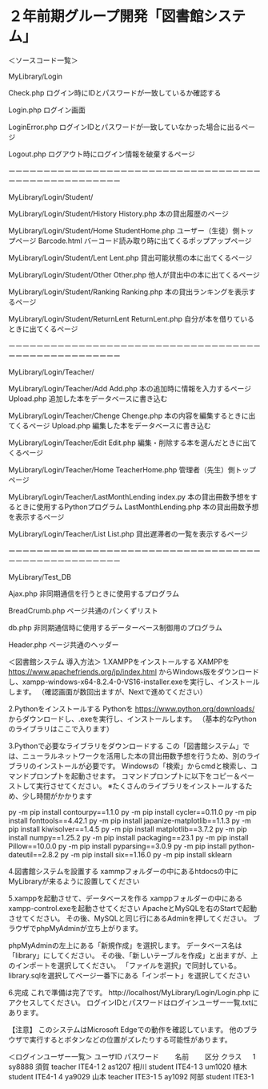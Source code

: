 # ２年前期グループ開発「図書館システム」
＜ソースコード一覧＞

MyLibrary/Login

Check.php
ログイン時にIDとパスワードが一致しているか確認する

Login.php
ログイン画面

LoginError.php
ログインIDとパスワードが一致していなかった場合に出るページ

Logout.php
ログアウト時にログイン情報を破棄するページ

ーーーーーーーーーーーーーーーーーーーーーーーーーーーーーーーーーーーーーーーーーーーーーーーーーーーー

MyLibrary/Login/Student/

MyLibrary/Login/Student/History
History.php
本の貸出履歴のページ

MyLibrary/Login/Student/Home
StudentHome.php
ユーザー（生徒）側トップページ
Barcode.html
バーコード読み取り時に出てくるポップアップページ

MyLibrary/Login/Student/Lent
Lent.php
貸出可能状態の本に出てくるページ

MyLibrary/Login/Student/Other
Other.php
他人が貸出中の本に出てくるページ

MyLibrary/Login/Student/Ranking
Ranking.php
本の貸出ランキングを表示するページ

MyLibrary/Login/Student/ReturnLent
ReturnLent.php
自分が本を借りているときに出てくるページ

ーーーーーーーーーーーーーーーーーーーーーーーーーーーーーーーーーーーーーーーーーーーーーーーーーーーー

MyLibrary/Login/Teacher/

MyLibrary/Login/Teacher/Add
Add.php
本の追加時に情報を入力するページ
Upload.php
追加した本をデータベースに書き込む

MyLibrary/Login/Teacher/Chenge
Chenge.php
本の内容を編集するときに出てくるページ
Upload.php
編集した本をデータベースに書き込む

MyLibrary/Login/Teacher/Edit
Edit.php
編集・削除する本を選んだときに出てくるページ

MyLibrary/Login/Teacher/Home
TeacherHome.php
管理者（先生）側トップページ

MyLibrary/Login/Teacher/LastMonthLending
index.py
本の貸出冊数予想をするときに使用するPythonプログラム
LastMonthLending.php
本の貸出冊数予想を表示するページ

MyLibrary/Login/Teacher/List
List.php
貸出遅滞者の一覧を表示するページ

ーーーーーーーーーーーーーーーーーーーーーーーーーーーーーーーーーーーーーーーーーーーーーーーーーーーー

MyLibrary/Test_DB

Ajax.php
非同期通信を行うときに使用するプログラム

BreadCrumb.php
ページ共通のパンくずリスト

db.php
非同期通信時に使用するデーターベース制御用のプログラム

Header.php
ページ共通のヘッダー

＜図書館システム 導入方法＞
1.XAMPPをインストールする
XAMPPを
https://www.apachefriends.org/jp/index.html
からWindows版をダウンロードし、xampp-windows-x64-8.2.4-0-VS16-installer.exeを実行し、インストールします。
（確認画面が数回出ますが、Nextで進めてください）

2.Pythonをインストールする
Pythonを
https://www.python.org/downloads/
からダウンロードし、.exeを実行し、インストールします。
（基本的なPythonのライブラリはここで入ります）

3.Pythonで必要なライブラリをダウンロードする
この「図書館システム」では、ニューラルネットワークを活用した本の貸出冊数予想を行うため、別のライブラリのインストールが必要です。
Windowsの「検索」からcmdと検索し、コマンドプロンプトを起動させます。
コマンドプロンプトに以下をコピー＆ペーストして実行させてください。
※たくさんのライブラリをインストールするため、少し時間がかかります

py -m pip install contourpy==1.1.0
py -m pip install cycler==0.11.0
py -m pip install fonttools==4.42.1
py -m pip install japanize-matplotlib==1.1.3
py -m pip install kiwisolver==1.4.5
py -m pip install matplotlib==3.7.2
py -m pip install numpy==1.25.2
py -m pip install packaging==23.1
py -m pip install Pillow==10.0.0
py -m pip install pyparsing==3.0.9
py -m pip install python-dateutil==2.8.2
py -m pip install six==1.16.0
py -m pip install sklearn

4.図書館システムを設置する
xammpフォルダーの中にあるhtdocsの中にMyLibraryが来るように設置してください

5.xamppを起動させて、データベースを作る
xamppフォルダーの中にあるxampp-control.exeを起動させてください
ApacheとMySQLを右のStartで起動させてください。
その後、MySQLと同じ行にあるAdminを押してください。
ブラウザでphpMyAdminが立ち上がります。

phpMyAdminの左上にある「新規作成」を選択します。
データベース名は「library」にしてください。
その後、「新しいテーブルを作成」と出ますが、上のインポートを選択してください。
「ファイルを選択」で同封している。library.sqlを選択してページ一番下にある「インポート」を選択してください

6.完成
これで準備は完了です。
http://localhost/MyLibrary/Login/Login.php
にアクセスしてください。
ログインIDとパスワードはログインユーザー一覧.txtにあります。

【注意】
このシステムはMicrosoft Edgeでの動作を確認しています。
他のブラウザで実行するとボタンなどの位置がズレたりする可能性があります。

＜ログインユーザー一覧＞
ユーザID    	パスワード　　    名前   　　区分           クラス
　 1           sy8888        須賀       teacher      ITE4-1
   2           as1207        相川       student      ITE4-1
   3           um1020        植木       student      ITE4-1
   4           ya9029        山本       teacher      ITE3-1
   5           ay1092        阿部       student      ITE3-1

